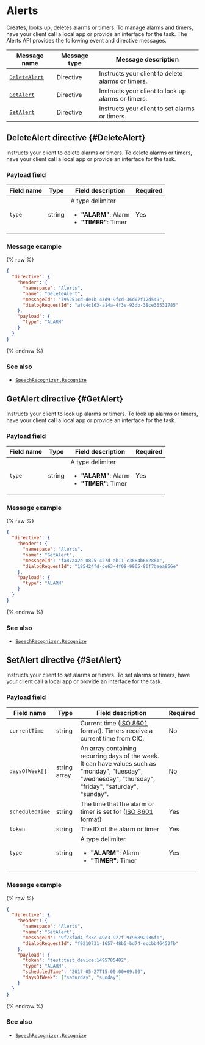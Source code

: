 # Alerts

Creates, looks up, deletes alarms or timers. To manage alarms and timers, have your client call a local app or provide an interface for the task. The Alerts API provides the following event and directive messages.

| Message name  | Message type  | Message description  |
|------------------|-----------|---------------------------------------------|
| [`DeleteAlert`](#DeleteAlert) | Directive | Instructs your client to delete alarms or timers. |
| [`GetAlert`](#GetAlert)  | Directive | Instructs your client to look up alarms or timers. |
| [`SetAlert`](#SetAlert)  | Directive | Instructs your client to set alarms or timers. |

## DeleteAlert directive {#DeleteAlert}
Instructs your client to delete alarms or timers. To delete alarms or timers, have your client call a local app or provide an interface for the task.

### Payload field

| Field name  | Type  | Field description  | Required |
|---------------|---------|-----------------------------|---------|
| `type`  | string  | A type delimiter <ul><li><strong>"ALARM"</strong>: Alarm</li><li><strong>"TIMER"</strong>: Timer</li></ul> | Yes  |

### Message example

{% raw %}

```json
{
  "directive": {
    "header": {
      "namespace": "Alerts",
      "name": "DeleteAlert",
      "messageId": "795251cd-de1b-43d9-9fcd-36d07f12d549",
      "dialogRequestId": "afc4c163-a14a-4f3e-93db-38ce36531785"
    },
    "payload": {
      "type": "ALARM"
    }
  }
}
```

{% endraw %}

### See also
* [`SpeechRecognizer.Recognize`](/CIC/References/APIs/SpeechRecognizer.md#Recognize)

## GetAlert directive {#GetAlert}

Instructs your client to look up alarms or timers. To look up alarms or timers, have your client call a local app or provide an interface for the task.

### Payload field

| Field name  | Type  | Field description  | Required |
|---------------|---------|-----------------------------|---------|
| `type`  | string  | A type delimiter <ul><li><strong>"ALARM"</strong>: Alarm</li><li><strong>"TIMER"</strong>: Timer</li></ul>  | Yes  |

### Message example

{% raw %}

```json
{
  "directive": {
    "header": {
      "namespace": "Alerts",
      "name": "GetAlert",
      "messageId": "fa87aa2e-0825-427d-ab11-c3684b662861",
      "dialogRequestId": "185424fd-ce63-4f08-9965-86f7baea856e"
    },
    "payload": {
      "type": "ALARM"
    }
  }
}
```

{% endraw %}

### See also
* [`SpeechRecognizer.Recognize`](/CIC/References/APIs/SpeechRecognizer.md#Recognize)

## SetAlert directive {#SetAlert}

Instructs your client to set alarms or timers. To set alarms or timers, have your client call a local app or provide an interface for the task.

### Payload field

| Field name  | Type  | Field description  | Required |
|---------------|---------|-----------------------------|---------|
| `currentTime`  | string  | Current time ([ISO 8601](https://en.wikipedia.org/wiki/ISO_8601) format). Timers receive a current time from CIC.  | No  |
| `daysOfWeek[]`  | string array | An array containing recurring days of the week. It can have values such as "monday", "tuesday", "wednesday", "thursday", "friday", "saturday", "sunday". | No  |
| `scheduledTime` | string  | The time that the alarm or timer is set for ([ISO 8601](https://en.wikipedia.org/wiki/ISO_8601) format)  | Yes  |
| `token`  | string  | The ID of the alarm or timer  | Yes  |
| `type`  | string  | A type delimiter <ul><li><strong>"ALARM"</strong>: Alarm</li><li><strong>"TIMER"</strong>: Timer</li></ul>  | Yes  |

### Message example

{% raw %}

```json
{
  "directive": {
    "header": {
      "namespace": "Alerts",
      "name": "SetAlert",
      "messageId": "9f73fad4-f33c-49e3-927f-9c98892936fb",
      "dialogRequestId": "f9210731-1657-48b5-bd74-eccbb46452fb"
    },
    "payload": {
      "token": "test:test_device:1495785482",
      "type": "ALARM",
      "scheduledTime": "2017-05-27T15:00:00+09:00",
      "daysOfWeek": ["saturday", "sunday"]
    }
  }
}
```

{% endraw %}

### See also
* [`SpeechRecognizer.Recognize`](/CIC/References/APIs/SpeechRecognizer.md#Recognize)